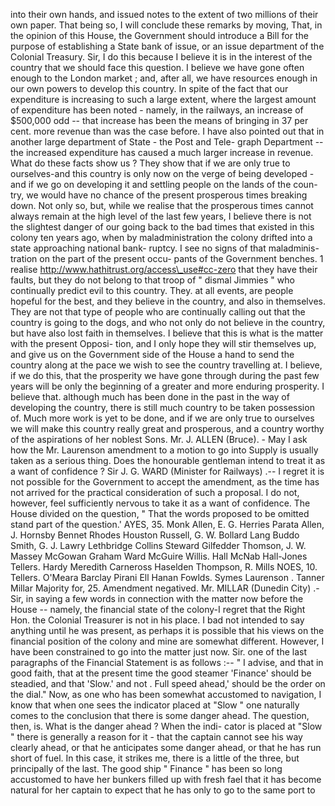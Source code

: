 into their own hands, and issued notes to the extent of two millions of their own paper. That being so, I will conclude these remarks by moving, That, in the opinion of this House, the Government should introduce a Bill for the purpose of establishing a State bank of issue, or an issue department of the Colonial Treasury. Sir, I do this because I believe it is in the interest of the country that we should face this question. I believe we have gone often enough to the London market ; and, after all, we have resources enough in our own powers to develop this country. In spite of the fact that our expenditure is increasing to such a large extent, where the largest amount of expenditure has been noted - namely, in the railways, an increase of $500,000 odd -- that increase has been the means of bringing in 37 per cent. more revenue than was the case before. I have also pointed out that in another large department of State - the Post and Tele- graph Department -- the increased expenditure has caused a much larger increase in revenue. What do these facts show us ? They show that if we are only true to ourselves-and this country is only now on the verge of being developed - and if we go on developing it and settling people on the lands of the coun- try, we would have no chance of the present prosperous times breaking down. Not only so, but, while we realise that the prosperous times cannot always remain at the high level of the last few years, I believe there is not the slightest danger of our going back to the bad times that existed in this colony ten years ago, when by maladministration the colony drifted into a state approaching national bank- ruptcy. I see no signs of that maladminis- tration on the part of the present occu- pants of the Government benches. 1 realise http://www.hathitrust.org/access\_use#cc-zero that they have their faults, but they do not belong to that troop of " dismal Jimmies " who continually predict evil to this country. They. at all events, are people hopeful for the best, and they believe in the country, and also in themselves. They are not that type of people who are continually calling out that the country is going to the dogs, and who not only do not believe in the country, but have also lost faith in themselves. I believe that this is what is the matter with the present Opposi- tion, and I only hope they will stir themselves up, and give us on the Government side of the House a hand to send the country along at the pace we wish to see the country travelling at. I believe, if we do this, that the prosperity we have gone through during the past few years will be only the beginning of a greater and more enduring prosperity. I believe that. although much has been done in the past in the way of developing the country, there is still much country to be taken possession of. Much more work is yet to be done, and if we are only true to ourselves we will make this country really great and prosperous, and a country worthy of the aspirations of her noblest Sons. Mr. J. ALLEN (Bruce). - May I ask how the Mr. Laurenson amendment to a motion to go into Supply is usually taken as a serious thing. Does the honourable gentleman intend to treat it as a want of confidence ? Sir J. G. WARD (Minister for Railways) .-- I regret it is not possible for the Government to accept the amendment, as the time has not arrived for the practical consideration of such a proposal. I do not, however, feel sufficiently nervous to take it as a want of confidence. The House divided on the question, " That the words proposed to be omitted stand part of the question.' AYES, 35. Monk Allen, E. G. Herries Parata Allen, J. Hornsby Bennet Rhodes Houston Russell, G. W. Bollard Lang Buddo Smith, G. J. Lawry Lethbridge Collins Steward Gilfedder Thomson, J. W. Massey McGowan Graham Ward McGuire Willis. Hall McNab Hall-Jones Tellers. Hardy Meredith Carneross Haselden Thompson, R. Mills NOES, 10. Tellers. O'Meara Barclay Pirani Ell Hanan Fowlds. Symes Laurenson . Tanner Millar Majority for, 25. Amendment negatived. Mr. MILLAR (Dunedin City) .- Sir, in saying a few words in connection with the matter now before the House -- namely, the financial state of the colony-I regret that the Right Hon. the Colonial Treasurer is not in his place. I bad not intended to say anything until he was present, as perhaps it is possible that his views on the financial position of the colony and mine are somewhat different. However, I have been constrained to go into the matter just now. Sir. one of the last paragraphs of the Financial Statement is as follows :-- " I advise, and that in good faith, that at the present time the good steamer 'Finance' should be steadied, and that 'Slow.' and not . Full speed ahead,' should be the order on the dial." Now, as one who has been somewhat accustomed to navigation, I know that when one sees the indicator placed at "Slow " one naturally comes to the conclusion that there is some danger ahead. The question, then, is. What is the danger ahead ? When the indi- cator is placed at "Slow " there is generally a reason for it - that the captain cannot see his way clearly ahead, or that he anticipates some danger ahead, or that he has run short of fuel. In this case, it strikes me, there is a little of the three, but principally of the last. The good ship " Finance " has been so long accustomed to have her bunkers filled up with fresh fael that it has become natural for her captain to expect that he has only to go to the same port to 